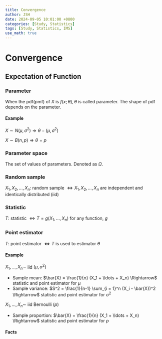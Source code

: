 ```yaml
---
title: Convergence
author: JSH
date: 2024-09-05 10:01:00 +0800
categories: [Study, Statistics]
tags: [Study, Statistics, IMS]
use_math: true
---
```


# Convergence

## Expectation of Function

### Parameter
When the pdf(pmf) of $X$ is $f(x; \theta), \theta$ is called parameter.
The shape of pdf depends on the parameter.

#### Example
$X \sim N(\mu, \sigma^2) \Rightarrow \theta - (\mu, \sigma^2)$

$X \sim B(n, p) \Rightarrow \theta = p$

### Parameter space
The set of values of parameters.
Denoted as $\Omega$.

### Random sample
$X_1, X_2, \ldots, X_n$: random sample
$\Leftrightarrow X_1, X_2, \ldots, X_n$ are independent and identically distributed (iid)

### Statistic
$T$: statistic
$\Leftrightarrow T = g(X_1, \ldots, X_n)$ for any function, $g$

### Point estimator
$T$: point estimator
$\Leftrightarrow T$ is used to estimator $\theta$

#### Example
$X_1, \ldots, X_n \sim$ iid $(\mu, \sigma^2)$
* Sample mean: $\bar{X} = \frac{1}{n} (X_1 + \ldots + X_n) \Rightarrow$ statistic and point estimator for $\mu$
* Sample variance: $S^2 = \frac{1}{n-1} \sum_{i = 1}^n (X_i - \bar{X})^2 \Rightarrow$ statistic and point estimator for $\sigma^2$

$X_1, \ldots, X_n \sim$ iid Bernoulli $(p)$
* Sample proportion: $\bar{X} = \frac{1}{n} (X_1 + \ldots + X_n) \Rightarrow$ statistic and point estimator for $p$

#### Facts



